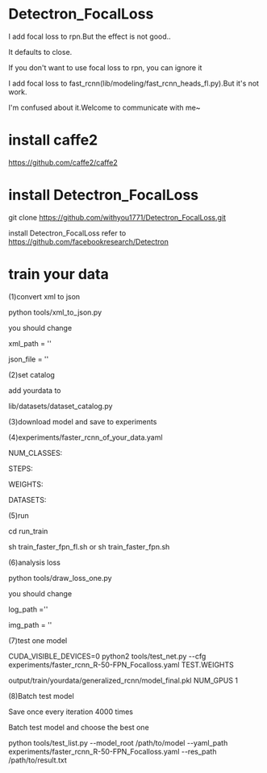 # Detectron_FocalLoss
I add focal loss to rpn.But the effect is not good..

It defaults to close.

If you don't want to use focal loss to rpn, you can ignore it



I add focal loss to fast_rcnn(lib/modeling/fast_rcnn_heads_fl.py).But it's not work.

I'm confused about it.Welcome to communicate with me~
# install caffe2
https://github.com/caffe2/caffe2
# install Detectron_FocalLoss
git clone https://github.com/withyou1771/Detectron_FocalLoss.git

install Detectron_FocalLoss refer to https://github.com/facebookresearch/Detectron
# train your data
(1)convert xml to json

python tools/xml_to_json.py

you should change

xml_path = ''

json_file = ''

(2)set catalog

add yourdata to

lib/datasets/dataset_catalog.py

(3)download model and save to experiments

(4)experiments/faster_rcnn_of_your_data.yaml 

NUM_CLASSES:

STEPS: 

WEIGHTS:

DATASETS:


(5)run

cd run_train

sh train_faster_fpn_fl.sh or sh train_faster_fpn.sh

(6)analysis loss

python tools/draw_loss_one.py

you should change

log_path =''

img_path = ''

(7)test one model

CUDA_VISIBLE_DEVICES=0 python2 tools/test_net.py --cfg experiments/faster_rcnn_R-50-FPN_Focalloss.yaml TEST.WEIGHTS 

output/train/yourdata/generalized_rcnn/model_final.pkl NUM_GPUS 1

(8)Batch test model

Save once every iteration 4000 times

Batch test model and choose the best one

python tools/test_list.py --model_root /path/to/model --yaml_path experiments/faster_rcnn_R-50-FPN_Focalloss.yaml --res_path /path/to/result.txt

